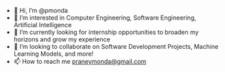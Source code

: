 - 👋 Hi, I’m @pmonda
- 👀 I’m interested in Computer Engineering, Software Engineering, Artificial Intelligence
- 🌱 I’m currently looking for internship opportunities to broaden my horizons and grow my experience
- 💞️ I’m looking to collaborate on Software Development Projects, Machine Learning Models, and more!
- 📫 How to reach me praneymonda@gmail.com

<!---
pmonda/pmonda is a ✨ special ✨ repository because its `README.md` (this file) appears on your GitHub profile.
You can click the Preview link to take a look at your changes.
--->
